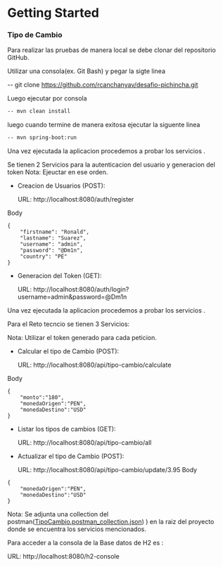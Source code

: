 # Getting Started
### Tipo de Cambio
Para realizar las pruebas de manera local se debe clonar del repositorio GitHub.

Utilizar una consola(ex. Git Bash) y pegar la sigte linea

-- git clone https://github.com/rcanchanyav/desafio-pichincha.git


Luego ejecutar por consola

```bash
-- mvn clean install
```

luego cuando termine  de manera exitosa ejecutar la siguente linea
```bash
-- mvn spring-boot:run
```
Una vez ejecutada la aplicacion procedemos a probar los servicios .

Se tienen 2 Servicios para la autenticacion del usuario y generacion del token
Nota: Ejeuctar en ese orden.

* Creacion de Usuarios (POST):

  URL: http://localhost:8080/auth/register

Body
```
{
    "firstname": "Ronald",
    "lastname": "Suarez",
    "username": "admin",
    "password": "@Dm1n",
    "country": "PE"
}
```

* Generacion del Token (GET):

  URL: http://localhost:8080/auth/login?username=admin&password=@Dm1n

Una vez ejecutada la aplicacion procedemos a probar los servicios .

Para el Reto tecncio se tienen 3 Servicios:

Nota: Utilizar el token generado para cada peticion.

* Calcular el tipo de Cambio (POST):

  URL: http://localhost:8080/api/tipo-cambio/calculate

Body
```
{
	"monto":"180",
	"monedaOrigen":"PEN",
	"monedaDestino":"USD"
}
```

* Listar los tipos de cambios (GET):

  URL: http://localhost:8080/api/tipo-cambio/all


* Actualizar el tipo de Cambio (POST):

  URL: http://localhost:8080/api/tipo-cambio/update/3.95
Body
```
{
	"monedaOrigen":"PEN",
	"monedaDestino":"USD"
}
```

Nota: Se adjunta una collection del postman([TipoCambio.postman_collection.json](TipoCambio.postman_collection.json))
) en la raiz del proyecto
donde se encuentra los servicios mencionados.

Para acceder a la consola de la Base datos de H2 es :

URL: http://localhost:8080/h2-console


